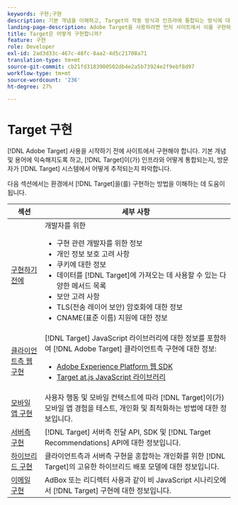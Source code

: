 ```yaml
---
keywords: 구현;구현
description: 기본 개념을 이해하고, Target의 작동 방식과 인프라에 통합되는 방식에 대해 알아보고, 방문자를 추적하는 방법을 이해합니다.
landing-page-description: Adobe Target을 사용하려면 먼저 사이트에서 이를 구현하고 몇 가지 기본 개념과 용어를 이해하며 Target의 작동 방식을 숙지해야 합니다.
title: Target은 어떻게 구현합니까?
feature: 구현
role: Developer
exl-id: 2ad3d33c-467c-48fc-8aa2-4d5c21708a71
translation-type: tm+mt
source-git-commit: cb21fd3183900502db4e2a5b73924e2f9ebf8d97
workflow-type: tm+mt
source-wordcount: '236'
ht-degree: 27%

---
```


# Target 구현

[!DNL Adobe Target] 사용을 시작하기 전에 사이트에서 구현해야 합니다. 기본 개념 및 용어에 익숙해지도록 하고, [!DNL Target]이(가) 인프라와 어떻게 통합되는지, 방문자가 [!DNL Target] 시스템에서 어떻게 추적되는지 파악합니다.

다음 섹션에서는 환경에서 [!DNL Target]을(를) 구현하는 방법을 이해하는 데 도움이 됩니다.

| 섹션 | 세부 사항 |
| --- | --- |
| [구현하기 전에](c-considerations-before-you-implement-target/considerations-before-you-implement-target.md) | 개발자를 위한<ul><li>구현 관련 개발자를 위한 정보</li><li>개인 정보 보호 고려 사항</li><li>쿠키에 대한 정보<li>데이터를 [!DNL Target]에 가져오는 데 사용할 수 있는 다양한 메서드 목록</li><li>보안 고려 사항</li><li>TLS(전송 레이어 보안) 암호화에 대한 정보</li><li>CNAME(표준 이름) 지원에 대한 정보</li></ul> |
| [클라이언트측 웹 구현](/help/c-implementing-target/c-implementing-target-for-client-side-web/implement-target-for-client-side-web.md) | [!DNL Target] JavaScript 라이브러리에 대한 정보를 포함하여 [!DNL Adobe Target] 클라이언트측 구현에 대한 정보:<ul><li>[Adobe Experience Platform 웹 SDK](/help/c-implementing-target/c-implementing-target-for-client-side-web/aep-web-sdk.md)</li><li>[Target at.js JavaScript 라이브러리](/help/c-implementing-target/c-implementing-target-for-client-side-web/c-how-atjs-works/how-atjs-works.md)</li></ul> |
| [모바일 앱 구현](/help/c-target-mobile-app/target-mobile-app.md) | 사용자 행동 및 모바일 컨텍스트에 따라 [!DNL Target]이(가) 모바일 앱 경험을 테스트, 개인화 및 최적화하는 방법에 대한 정보입니다. |
| [서버측 구현](/help/c-implementing-target/c-api-and-sdk-overview/api-and-sdk-overview.md) | [!DNL Target] 서버측 전달 API, SDK 및 [!DNL Target Recommendations] API에 대한 정보입니다. |
| [하이브리드 구현](/help/c-implementing-target/hybrid-implementation.md) | 클라이언트측과 서버측 구현을 혼합하는 개인화를 위한 [!DNL Target]의 고유한 하이브리드 배포 모델에 대한 정보입니다. |
| [이메일 구현](c-non-javascript-based-implementation/non-javascript-based-implementation.md) | AdBox 또는 리디렉터 사용과 같이 비 JavaScript 시나리오에서 [!DNL Target] 구현에 대한 정보입니다. |
